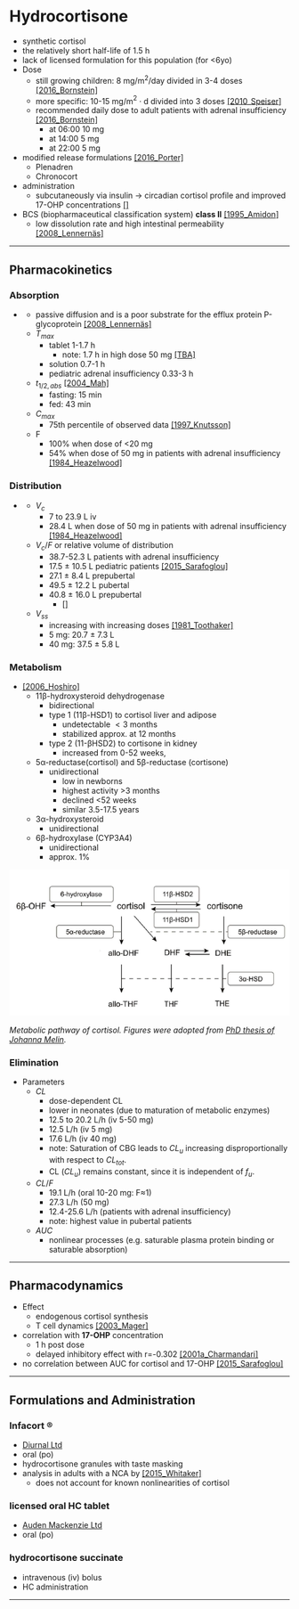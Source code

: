 # Hydrocortisone 
* synthetic cortisol
* the relatively short half-life of 1.5 h
* lack of licensed formulation for this population (for <6yo)
* Dose
    + still growing children: 8 mg/m$^2$/day divided in 3-4 doses [[2016_Bornstein]](https://doi.org/10.1210/jc.2015-1710)
    + more specific:  10-15 mg/m$^2$ · d divided into 3 doses [[2010_Speiser]](https://doi.org/10.1210/jc.2009-2631)
    + recommended daily dose to adult patients with adrenal insufficiency [[2016_Bornstein]](https://doi.org/10.1210/jc.2015-1710)
      + at 06:00 10 mg
      + at 14:00 5 mg
      + at 22:00 5 mg 
* modified release formulations [[2016_Porter]](https://doi.org/10.1136/archdischild-2015-309538)
    + Plenadren 
    + Chronocort
* administration 
    + subcutaneously via insulin -> circadian cortisol profile and improved 17-OHP concentrations [[]](../articles/2014_Hindmarsh.pdf)
* BCS (biopharmaceutical classification system) **class II** [[1995_Amidon]](https://doi.org/10.1023/a:1016212804288)
    + low dissolution rate and high intestinal permeability [[2008_Lennernäs]](https://doi.org/10.1517/17425255.4.6.749)

---

## Pharmacokinetics
### Absorption
*
    + passive diffusion and is a poor substrate for the efflux protein P-glycoprotein [[2008_Lennernäs]](https://doi.org/10.1517/17425255.4.6.749)
    + $T_{max}$
        - tablet 1-1.7 h 
            - note: 1.7 h in high dose 50 mg [[TBA]]()
        - solution 0.7-1 h
        - pediatric adrenal insufficiency 0.33-3 h
    + $t_{1/2,abs}$ [[2004_Mah]](10.1111/j.1365-2265.2004.02106.x)
        - fasting: 15 min
        - fed: 43 min 
    + $C_{max}$
        - 75th percentile of observed data [[1997_Knutsson]](https://doi.org/10.1210/jcem.82.2.3769)
    + F 
        - 100% when dose of <20 mg
        - 54% when dose of 50 mg in patients with adrenal insufficiency [[1984_Heazelwood]](https://doi.org/10.1111/j.1365-2125.1984.tb04999.x)
### Distribution
*
    + $V_{c}$
        - 7 to 23.9 L iv
        - 28.4 L when dose of 50 mg in patients with adrenal insufficiency [[1984_Heazelwood]](https://doi.org/10.1111/j.1365-2125.1984.tb04999.x)
    + $V_{c}/F$ or relative volume of distribution
        - 38.7-52.3 L patients with adrenal insufficiency
        - 17.5 ± 10.5 L pediatric patients [[2015_Sarafoglou]](https://doi.org/10.1097/jim.0000000000000121)
        - 27.1 ± 8.4 L prepubertal 
        - 49.5 ± 12.2 L pubertal
        - 40.8 ± 16.0 L prepubertal
            - [[]](../articles/2001a_Charmandari.pdf)
    + $V_{ss}$
        - increasing with increasing doses [[1981_Toothaker]](https://doi.org/10.1007/bf01062332)
        - 5 mg: 20.7 ± 7.3 L
        - 40 mg: 37.5 ± 5.8 L
### Metabolism
* [[2006_Hoshiro]](https://doi.org/10.1111/j.1365-2265.2005.02412.x)
    + 11β-hydroxysteroid dehydrogenase
        - bidirectional 
        - type 1 (11β-HSD1) to cortisol liver and adipose
            - undetectable $<3$ months
            - stabilized approx. at 12 months
        - type 2 (11-βHSD2) to cortisone in kidney
            - increased from 0-52 weeks,
    + 5α-reductase(cortisol) and 5β-reductase (cortisone)
        - unidirectional
            - low in newborns 
            - highest activity >3 months
            - declined <52 weeks 
            - similar 3.5-17.5 years 
    + 3α-hydroxysteroid
        - unidirectional
    + 6β-hydroxylase (CYP3A4)
        - unidirectional
        - approx. 1%

![Cortisol](./screenshots/cortisol_metabolic_pathways.png)

*Metabolic pathway of cortisol. Figures were adopted from [PhD thesis of Johanna Melin](https://refubium.fu-berlin.de/handle/fub188/23620).*

### Elimination      
* Parameters
    + $CL$
        - dose-dependent CL
        - lower in neonates (due to maturation of metabolic enzymes)
        - 12.5 to 20.2 L/h (iv 5-50 mg)
        - 12.5 L/h (iv 5 mg)
        - 17.6 L/h (iv 40 mg)
        - note: Saturation of CBG leads to $CL_u$ increasing disproportionally with respect to $CL_{tot}$.
        - CL ($CL_u$)  remains constant, since it is independent of $f_u$.
    + $CL/F$
        - 19.1 L/h (oral 10-20 mg: F≈1)
        - 27.3 L/h (50 mg)
        - 12.4-25.6 L/h (patients with adrenal insufficiency)
        - note: highest value in pubertal patients
    + $AUC$
        - nonlinear processes (e.g. saturable plasma protein binding or saturable absorption)

---

## Pharmacodynamics
* Effect
    + endogenous cortisol synthesis
    + T cell dynamics [[2003_Mager]](https://doi.org/10.1177/0091270003258651)
* correlation with **17-OHP** concentration 
    + 1 h post dose
    + delayed inhibitory effect with r=-0.302 [[2001a_Charmandari]](https://doi.org/10.1210/jcem.86.6.7522)
* no correlation between AUC for cortisol and 17-OHP [[2015_Sarafoglou]](https://doi.org/10.1097/jim.0000000000000121)

---

## Formulations and Administration 
### Infacort ®
* <u>Diurnal Ltd</u>
* oral (po)
* hydrocortisone granules with taste masking
* analysis in adults with a NCA by [[2015_Whitaker]](https://doi.org/10.1210/jc.2014-4060)
  * does not account for known nonlinearities of cortisol

### licensed oral HC tablet
* <u>Auden Mackenzie Ltd</u>
* oral (po)

### hydrocortisone succinate
* intravenous (iv) bolus 
* HC administration
---
